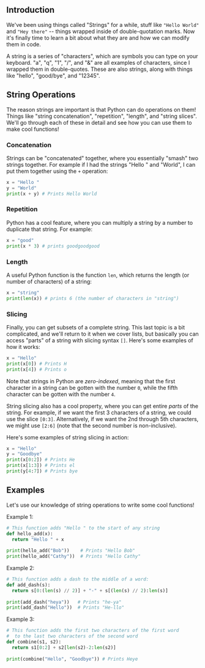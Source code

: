 ## Introduction

We've been using things called "Strings" for a while, stuff like `"Hello World"` and `"Hey there"` -- things wrapped inside of double-quotation marks.  Now it's finally time to learn a bit about what they are and how we can modify them in code.

A string is a series of "characters", which are symbols you can type on your keyboard.  "a", "q", "1", "/", and "&" are all examples of characters, since I wrapped them in double-quotes.  These are also strings, along with things like "hello", "good/bye", and "12345".

## String Operations

The reason strings are important is that Python can do operations on them!  Things like "string concatenation", "repetition", "length", and "string slices".  We'll go through each of these in detail and see how you can use them to make cool functions!

### Concatenation

Strings can be "concatenated" together, where you essentially "smash" two strings together.  For example if I had the strings "Hello " and "World", I can put them together using the `+` operation:

```python
x = "Hello "
y = "World"
print(x + y) # Prints Hello World
```

### Repetition

Python has a cool feature, where you can multiply a string by a number to duplicate that string.  For example:

```python
x = "good"
print(x * 3) # prints goodgoodgood
```

### Length

A useful Python function is the function `len`, which returns the length (or number of characters) of a string:

```python
x = "string"
print(len(x)) # prints 6 (the number of characters in "string")
```

### Slicing

Finally, you can get subsets of a complete string.  This last topic is a bit complicated, and we'll return to it when we cover lists, but basically you can access "parts" of a string with slicing syntax `[]`.  Here's some examples of how it works:

```python
x = "Hello"
print(x[0]) # Prints H
print(x[4]) # Prints o
```

Note that strings in Python are _zero-indexed_, meaning that the first character in a string can be gotten with the number `0`, while the fifth character can be gotten with the number `4`.

String slicing also has a cool property, where you can get entire _parts_ of the string.  For example, if we want the first 3 characters of a string, we could use the slice `[0:3]`.  Alternatively, if we want the 2nd through 5th characters, we might use `[2:6]` (note that the second number is non-inclusive).

Here's some examples of string slicing in action:

```python
x = "Hello"
y = "Goodbye"
print(x[0:2]) # Prints He
print(x[1:3]) # Prints el
print(y[4:7]) # Prints bye
```

## Examples

Let's use our knowledge of string operations to write some cool functions!

Example 1: 

```python
# This function adds "Hello " to the start of any string
def hello_add(x):
  return "Hello " + x
  
print(hello_add("Bob"))    # Prints "Hello Bob"
print(hello_add("Cathy"))  # Prints "Hello Cathy"
```

Example 2:

```python
# This function adds a dash to the middle of a word:
def add_dash(s):
  return s[0:(len(s) // 2)] + "-" + s[(len(s) // 2):len(s)]
  
print(add_dash("heya"))   # Prints "he-ya"
print(add_dash("Hello"))  # Prints "He-llo"
```

Example 3:

```python
# This function adds the first two characters of the first word
#  to the last two characters of the second word
def combine(s1, s2):
  return s1[0:2] + s2[len(s2)-2:len(s2)]
  
print(combine("Hello", "Goodbye")) # Prints Heye
```
